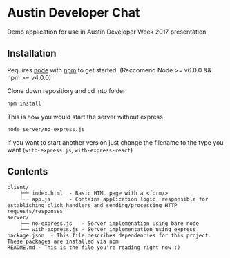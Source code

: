 # Austin Developer Chat

Demo application for use in Austin Developer Week 2017 presentation

## Installation

Requires [node](http://www.nodejs.org) with [npm](http://www.npmjs.com) to get started. (Reccomend Node >= v6.0.0 && npm >= v4.0.0)

Clone down repositiory and cd into folder
```bash
npm install
```
This is how you would start the server without express
```bash
node server/no-express.js
```
If you want to start another version just change the filename to the type you want (`with-express.js`, `with-express-react`)

## Contents
```
client/
    ├── index.html  - Basic HTML page with a <form/>
    └── app.js      - Contains application logic, responsible for establishing click handlers and sending/processing HTTP requests/responses
server/
    ├── no-express.js   - Server implemenation using bare node
    └── with-express.js - Server implementation using express
package.json  - This file describes dependencies for this project. These packages are installed via npm
README.md - This is the file you're reading right now :)
```
